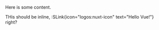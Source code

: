 
Here is some content.

THis should be inline, :SLink{icon="logos:nuxt-icon" text="Hello Vue!"} right?